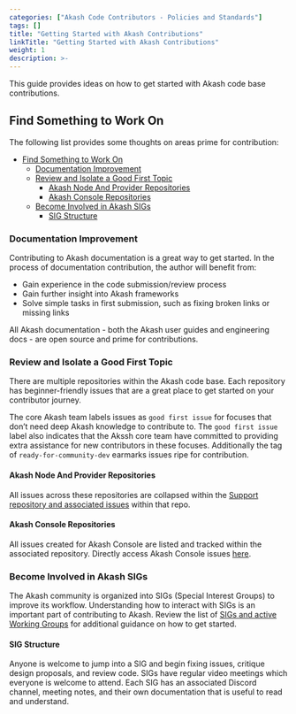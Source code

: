 ```yaml
---
categories: ["Akash Code Contributors - Policies and Standards"]
tags: []
title: "Getting Started with Akash Contributions"
linkTitle: "Getting Started with Akash Contributions"
weight: 1
description: >-
---
```



This guide provides ideas on how to get started with Akash code base contributions.

## Find Something to Work On

The following list provides some thoughts on areas prime for contribution:

- [Find Something to Work On](#find-something-to-work-on)
  - [Documentation Improvement](#documentation-improvement)
  - [Review and Isolate a Good First Topic](#review-and-isolate-a-good-first-topic)
    - [Akash Node And Provider Repositories](#akash-node-and-provider-repositories)
    - [Akash Console Repositories](#akash-console-repositories)
  - [Become Involved in Akash SIGs](#become-involved-in-akash-sigs)
    - [SIG Structure](#sig-structure)

### Documentation Improvement

Contributing to Akash documentation is a great way to get started.  In the process of documentation contribution, the author will benefit from:

* Gain experience in the code submission/review process
* Gain further insight into Akash frameworks
* Solve simple tasks in first submission, such as fixing broken links or missing links

All Akash documentation - both the Akash user guides and engineering docs - are open source and prime for contributions.

### Review and Isolate a Good First Topic

There are multiple repositories within the Akash code base. Each repository has beginner-friendly issues that are a great place to get started on your contributor journey. &#x20;

The core Akash team labels issues as  `good first issue` for focuses that don’t need deep Akash knowledge to contribute to. The `good first issue` label also indicates that the Akssh core team have committed to providing extra assistance for new contributors in these focuses.   Additionally the tag of `ready-for-community-dev` earmarks issues ripe for contribution.

#### Akash Node And Provider Repositories

All issues across these repositories are collapsed within the [Support repository and associated issues](https://github.com/akash-network/support/issues) within that repo.

#### Akash Console Repositories

All issues created for Akash Console are listed and tracked within the associated repository.  Directly access Akash Console issues [here](https://github.com/akash-network/console/issues).

### Become Involved in Akash SIGs

The Akash community is organized into SIGs (Special Interest Groups) to improve its workflow. Understanding how to interact with SIGs is an important part of contributing to Akash. Review the list of [SIGs and active Working Groups](https://github.com/akash-network/community#community-groups) for additional guidance on how to get started.

#### SIG Structure

Anyone is welcome to jump into a SIG and begin fixing issues, critique design proposals, and review code. SIGs have regular video meetings which everyone is welcome to attend. Each SIG has an associated Discord channel, meeting notes, and their own documentation that is useful to read and understand.





